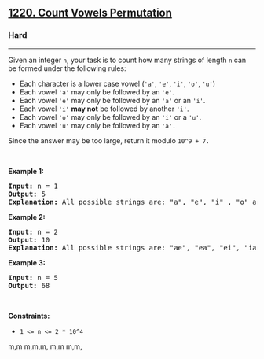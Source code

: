 <h2><a href="https://leetcode.com/problems/count-vowels-permutation/">1220. Count Vowels Permutation</a></h2><h3>Hard</h3><hr><div><p>Given an integer <code>n</code>, your task is to count how many strings of length <code>n</code> can be formed under the following rules:</p>

<ul>
	<li>Each character is a lower case vowel&nbsp;(<code>'a'</code>, <code>'e'</code>, <code>'i'</code>, <code>'o'</code>, <code>'u'</code>)</li>
	<li>Each vowel&nbsp;<code>'a'</code> may only be followed by an <code>'e'</code>.</li>
	<li>Each vowel&nbsp;<code>'e'</code> may only be followed by an <code>'a'</code>&nbsp;or an <code>'i'</code>.</li>
	<li>Each vowel&nbsp;<code>'i'</code> <strong>may not</strong> be followed by another <code>'i'</code>.</li>
	<li>Each vowel&nbsp;<code>'o'</code> may only be followed by an <code>'i'</code> or a&nbsp;<code>'u'</code>.</li>
	<li>Each vowel&nbsp;<code>'u'</code> may only be followed by an <code>'a'.</code></li>
</ul>

<p>Since the answer&nbsp;may be too large,&nbsp;return it modulo <code>10^9 + 7.</code></p>

<p>&nbsp;</p>
<p><strong>Example 1:</strong></p>

<pre><strong>Input:</strong> n = 1
<strong>Output:</strong> 5
<strong>Explanation:</strong> All possible strings are: "a", "e", "i" , "o" and "u".
</pre>

<p><strong>Example 2:</strong></p>

<pre><strong>Input:</strong> n = 2
<strong>Output:</strong> 10
<strong>Explanation:</strong> All possible strings are: "ae", "ea", "ei", "ia", "ie", "io", "iu", "oi", "ou" and "ua".
</pre>

<p><strong>Example 3:&nbsp;</strong></p>

<pre><strong>Input:</strong> n = 5
<strong>Output:</strong> 68</pre>

<p>&nbsp;</p>
<p><strong>Constraints:</strong></p>

<ul>
	<li><code>1 &lt;= n &lt;= 2 * 10^4</code></li>
</ul>
</div>








m,m
m,m,m,
m,m
m,m,
